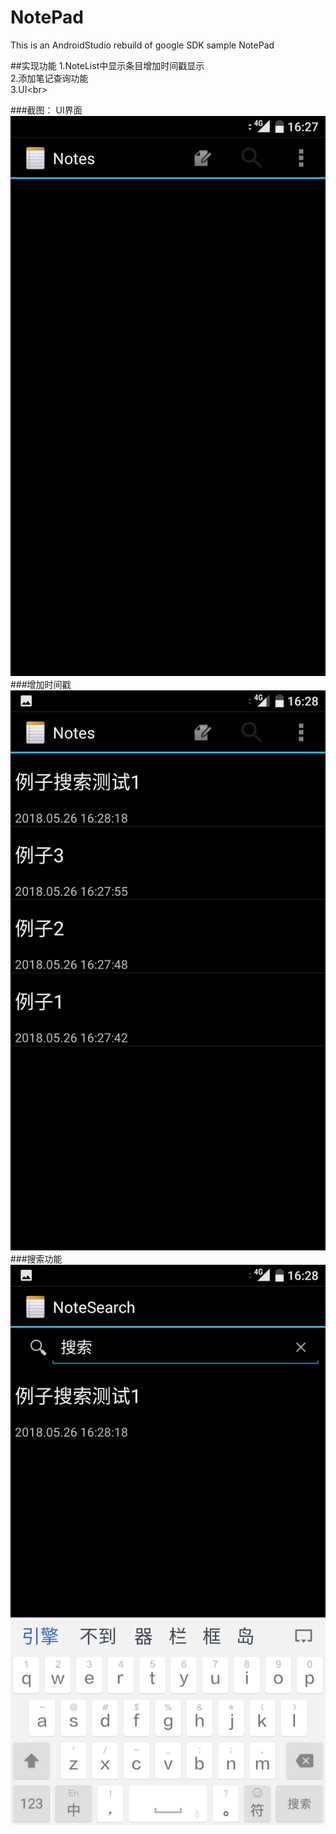 # NotePad
This is an AndroidStudio rebuild of google SDK sample NotePad

##实现功能
1.NoteList中显示条目增加时间戳显示<br>
2.添加笔记查询功能<br>
3.UI\<br>

###截图：
UI界面<br>
![image](https://github.com/CharmingsmileQ/midterm/blob/master/NotePad/Screenshot_20180526-162730.png)<br>
###增加时间戳<br>
![image](https://github.com/CharmingsmileQ/midterm/blob/master/NotePad/Screenshot_20180526-162823.png)<br>
###搜索功能<br>
![image](https://github.com/CharmingsmileQ/midterm/blob/master/NotePad/Screenshot_20180526-162834.png)
